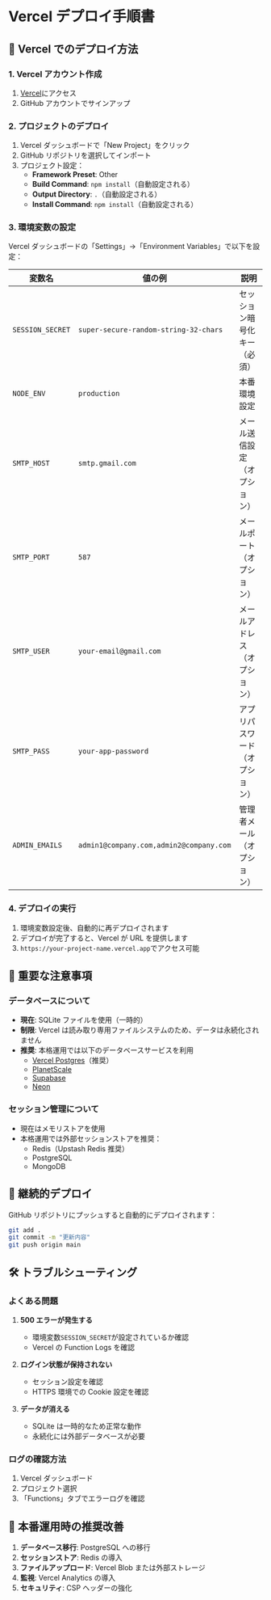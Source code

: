 # Vercel デプロイ手順書

## 🚀 Vercel でのデプロイ方法

### 1. Vercel アカウント作成

1. [Vercel](https://vercel.com/)にアクセス
2. GitHub アカウントでサインアップ

### 2. プロジェクトのデプロイ

1. Vercel ダッシュボードで「New Project」をクリック
2. GitHub リポジトリを選択してインポート
3. プロジェクト設定：
   - **Framework Preset**: Other
   - **Build Command**: `npm install`（自動設定される）
   - **Output Directory**: `.`（自動設定される）
   - **Install Command**: `npm install`（自動設定される）

### 3. 環境変数の設定

Vercel ダッシュボードの「Settings」→「Environment Variables」で以下を設定：

| 変数名           | 値の例                                  | 説明                           |
| ---------------- | --------------------------------------- | ------------------------------ |
| `SESSION_SECRET` | `super-secure-random-string-32-chars`   | セッション暗号化キー（必須）   |
| `NODE_ENV`       | `production`                            | 本番環境設定                   |
| `SMTP_HOST`      | `smtp.gmail.com`                        | メール送信設定（オプション）   |
| `SMTP_PORT`      | `587`                                   | メールポート（オプション）     |
| `SMTP_USER`      | `your-email@gmail.com`                  | メールアドレス（オプション）   |
| `SMTP_PASS`      | `your-app-password`                     | アプリパスワード（オプション） |
| `ADMIN_EMAILS`   | `admin1@company.com,admin2@company.com` | 管理者メール（オプション）     |

### 4. デプロイの実行

1. 環境変数設定後、自動的に再デプロイされます
2. デプロイが完了すると、Vercel が URL を提供します
3. `https://your-project-name.vercel.app`でアクセス可能

## 📝 重要な注意事項

### データベースについて

- **現在**: SQLite ファイルを使用（一時的）
- **制限**: Vercel は読み取り専用ファイルシステムのため、データは永続化されません
- **推奨**: 本格運用では以下のデータベースサービスを利用
  - [Vercel Postgres](https://vercel.com/storage/postgres)（推奨）
  - [PlanetScale](https://planetscale.com/)
  - [Supabase](https://supabase.com/)
  - [Neon](https://neon.tech/)

### セッション管理について

- 現在はメモリストアを使用
- 本格運用では外部セッションストアを推奨：
  - Redis（Upstash Redis 推奨）
  - PostgreSQL
  - MongoDB

## 🔄 継続的デプロイ

GitHub リポジトリにプッシュすると自動的にデプロイされます：

```bash
git add .
git commit -m "更新内容"
git push origin main
```

## 🛠️ トラブルシューティング

### よくある問題

1. **500 エラーが発生する**

   - 環境変数`SESSION_SECRET`が設定されているか確認
   - Vercel の Function Logs を確認

2. **ログイン状態が保持されない**

   - セッション設定を確認
   - HTTPS 環境での Cookie 設定を確認

3. **データが消える**
   - SQLite は一時的なため正常な動作
   - 永続化には外部データベースが必要

### ログの確認方法

1. Vercel ダッシュボード
2. プロジェクト選択
3. 「Functions」タブでエラーログを確認

## 🎯 本番運用時の推奨改善

1. **データベース移行**: PostgreSQL への移行
2. **セッションストア**: Redis の導入
3. **ファイルアップロード**: Vercel Blob または外部ストレージ
4. **監視**: Vercel Analytics の導入
5. **セキュリティ**: CSP ヘッダーの強化
